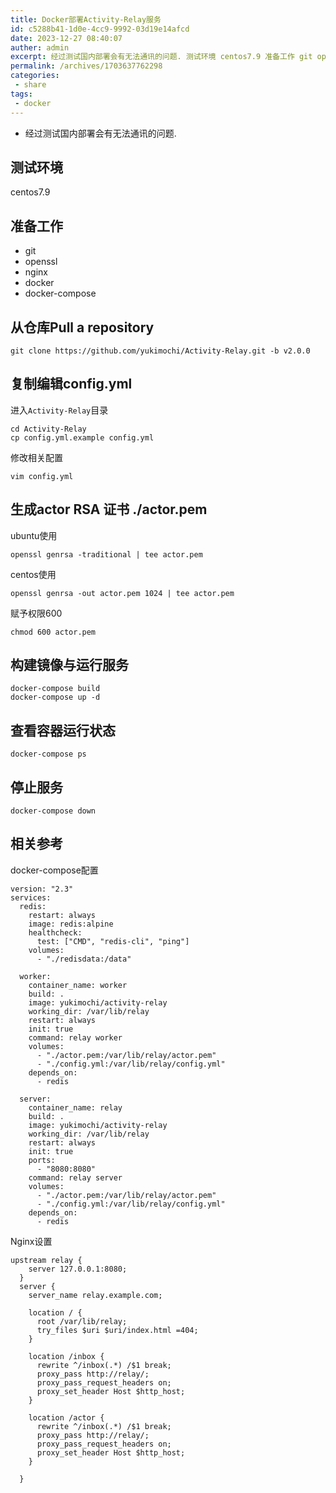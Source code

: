 ```yaml
---
title: Docker部署Activity-Relay服务
id: c5288b41-1d0e-4cc9-9992-03d19e14afcd
date: 2023-12-27 08:40:07
auther: admin
excerpt: 经过测试国内部署会有无法通讯的问题. 测试环境 centos7.9 准备工作 git openssl nginx docker docker-compose 从仓库Pull a repository git clone https//github.com/yukimochi/Activity-Re
permalink: /archives/1703637762298
categories:
 - share
tags: 
 - docker
---
```



- 经过测试国内部署会有无法通讯的问题.
## 测试环境
centos7.9
## 准备工作
- git
- openssl
- nginx
- docker
- docker-compose
## 从仓库Pull a repository
```
git clone https://github.com/yukimochi/Activity-Relay.git -b v2.0.0
```
 

## 复制编辑config.yml
进入`Activity-Relay`目录
```
cd Activity-Relay
cp config.yml.example config.yml
```
修改相关配置
```
vim config.yml
```
## 生成actor RSA 证书 ./actor.pem
ubuntu使用
```
openssl genrsa -traditional | tee actor.pem
```
centos使用
```
openssl genrsa -out actor.pem 1024 | tee actor.pem
```
赋予权限600
```
chmod 600 actor.pem
```
## 构建镜像与运行服务

```
docker-compose build
docker-compose up -d
```
## 查看容器运行状态

```
docker-compose ps
```
## 停止服务

```
docker-compose down
```

## 相关参考
docker-compose配置

```
version: "2.3"
services:
  redis:
    restart: always
    image: redis:alpine
    healthcheck:
      test: ["CMD", "redis-cli", "ping"]
    volumes:
      - "./redisdata:/data"

  worker:
    container_name: worker
    build: .
    image: yukimochi/activity-relay
    working_dir: /var/lib/relay
    restart: always
    init: true
    command: relay worker
    volumes:
      - "./actor.pem:/var/lib/relay/actor.pem"
      - "./config.yml:/var/lib/relay/config.yml"
    depends_on:
      - redis

  server:
    container_name: relay
    build: .
    image: yukimochi/activity-relay
    working_dir: /var/lib/relay
    restart: always
    init: true
    ports:
      - "8080:8080"
    command: relay server
    volumes:
      - "./actor.pem:/var/lib/relay/actor.pem"
      - "./config.yml:/var/lib/relay/config.yml"
    depends_on:
      - redis

```



Nginx设置

```
upstream relay {
    server 127.0.0.1:8080;
  }
  server {
    server_name relay.example.com;

    location / {
      root /var/lib/relay;
      try_files $uri $uri/index.html =404;
    }

    location /inbox {
      rewrite ^/inbox(.*) /$1 break;
      proxy_pass http://relay/;
      proxy_pass_request_headers on;
      proxy_set_header Host $http_host;
    }

    location /actor {
      rewrite ^/inbox(.*) /$1 break;
      proxy_pass http://relay/;
      proxy_pass_request_headers on;
      proxy_set_header Host $http_host;
    }

  }

```
